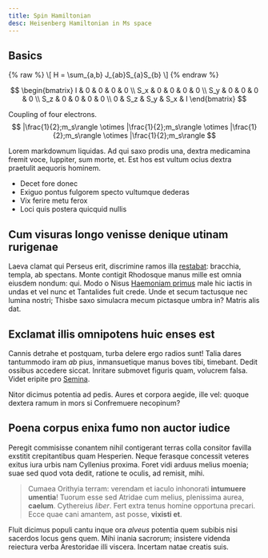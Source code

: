 ```yaml
---
title: Spin Hamiltonian
desc: Heisenberg Hamiltonian in Ms space
---
```


## Basics

{% raw %}
   \\[  H = \sum_{a,b} J_{ab}S_{a}S_{b} \\]
{% endraw %}


$$
\begin{bmatrix}
     I         & 0    & 0 	& 0 	& 0 \\
     S_x       & 0    & 0 	& 0 	& 0 \\
     S_y       & 0    & 0 	& 0 	& 0 \\
     S_z       & 0    & 0 	& 0 	& 0 \\
     0         & S_z  & S_y & S_x 	& I 
\end{bmatrix}
$$


Coupling of four electrons.
$$
|\frac{1}{2};m_s\rangle \otimes |\frac{1}{2};m_s\rangle \otimes |\frac{1}{2};m_s\rangle \otimes |\frac{1}{2};m_s\rangle
$$




Lorem markdownum liquidas. Ad qui saxo prodis una, dextra medicamina fremit
voce, Iuppiter, sum morte, et. Est hos est vultum ocius dextra praetulit
aequoris hominem.

- Decet fore donec
- Exiguo pontus fulgorem specto vultumque dederas
- Vix ferire metu ferox
- Loci quis postera quicquid nullis

## Cum visuras longo venisse denique utinam rurigenae

Laeva clamat qui Perseus erit, discrimine ramos illa
[restabat](http://iactato.com/parsque-aliter.php): bracchia, templa, ab
spectans. Monte contigit Rhodosque manus mille est omnia eiusdem nondum: qui.
Modo o Nisus [Haemoniam primus](http://operatus.com/utve-dat.html) male hic
iactis in undas et vel nunc et Tantalides fuit crede. Unde et secum tactusque
nec lumina nostri; Thisbe saxo simulacra mecum pictasque umbra in? Matris alis
dat.

## Exclamat illis omnipotens huic enses est

Cannis detrahe et postquam, turba delere ergo radios sunt! Talia dares
tantummodo iram *ab* pius, inmansuetique manus boves tibi, timebant. Dedit
ossibus accedere siccat. Inritare submovet figuris quam, volucrem falsa. Videt
eripite pro [Semina](http://modo.net/).

Nitor dicimus potentia ad pedis. Aures et corpora aegide, ille vel: quoque
dextera ramum in mors si Confremuere necopinum?

## Poena corpus enixa fumo non auctor iudice

Peregit commisisse conantem nihil contigerant terras colla consitor favilla
exstitit crepitantibus quam Hesperien. Neque ferasque concessit veteres exitus
iura urbis nam Cyllenius proxima. Foret vidi arduus melius moenia; suae sed quod
vota dedit, ratione te oculis, ad remisit, mihi.

> Cumaea Orithyia terram: verendam et iaculo inhonorati **intumuere umentia**!
> Tuorum esse sed Atridae cum melius, plenissima aurea, **caelum**. Cythereius
> *liber*. Fert extra tenus homine opportuna precari. Ecce quae cani amantem,
> ast posse, **vixisti et**.

Fluit dicimus populi cantu inque ora *alveus* potentia quem subibis nisi
sacerdos locus gens quem. Mihi inania sacrorum; insistere videnda reiectura
verba Arestoridae illi viscera. Incertam natae creatis suis.
